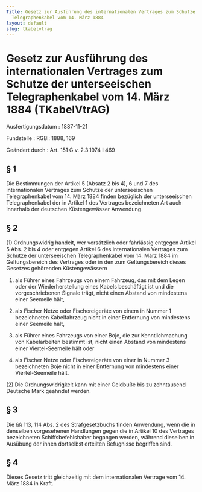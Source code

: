 ```yaml
---
Title: Gesetz zur Ausführung des internationalen Vertrages zum Schutze der unterseeischen
  Telegraphenkabel vom 14. März 1884
layout: default
slug: tkabelvtrag
---
```


# Gesetz zur Ausführung des internationalen Vertrages zum Schutze der unterseeischen Telegraphenkabel vom 14. März 1884 (TKabelVtrAG)

Ausfertigungsdatum
:   1887-11-21

Fundstelle
:   RGBl: 1888, 169

Geändert durch
:   Art. 151 G v. 2.3.1974 I 469


## § 1

Die Bestimmungen der Artikel 5 (Absatz 2 bis 4), 6 und 7 des
internationalen Vertrages zum Schutze der unterseeischen
Telegraphenkabel vom 14. März 1884 finden bezüglich der unterseeischen
Telegraphenkabel der in Artikel 1 des Vertrages bezeichneten Art auch
innerhalb der deutschen Küstengewässer Anwendung.


## § 2

(1) Ordnungswidrig handelt, wer vorsätzlich oder fahrlässig entgegen
Artikel 5 Abs. 2 bis 4 oder entgegen Artikel 6 des internationalen
Vertrages zum Schutze der unterseeischen Telegraphenkabel vom 14. März
1884 im Geltungsbereich des Vertrages oder in den zum Geltungsbereich
dieses Gesetzes gehörenden Küstengewässern

1.  als Führer eines Fahrzeugs von einem Fahrzeug, das mit dem Legen oder
    der Wiederherstellung eines Kabels beschäftigt ist und die
    vorgeschriebenen Signale trägt, nicht einen Abstand von mindestens
    einer Seemeile hält,


2.  als Fischer Netze oder Fischereigeräte von einem in Nummer 1
    bezeichneten Kabelfahrzeug nicht in einer Entfernung von mindestens
    einer Seemeile hält,


3.  als Führer eines Fahrzeugs von einer Boje, die zur Kenntlichmachung
    von Kabelarbeiten bestimmt ist, nicht einen Abstand von mindestens
    einer Viertel-Seemeile hält oder


4.  als Fischer Netze oder Fischereigeräte von einer in Nummer 3
    bezeichneten Boje nicht in einer Entfernung von mindestens einer
    Viertel-Seemeile hält.




(2) Die Ordnungswidrigkeit kann mit einer Geldbuße bis zu zehntausend
Deutsche Mark geahndet werden.


## § 3

Die §§ 113, 114 Abs. 2 des Strafgesetzbuchs finden Anwendung, wenn die
in denselben vorgesehenen Handlungen gegen die in Artikel 10 des
Vertrages bezeichneten Schiffsbefehlshaber begangen werden, während
dieselben in Ausübung der ihnen dortselbst erteilten Befugnisse
begriffen sind.


## § 4

Dieses Gesetz tritt gleichzeitig mit dem internationalen Vertrage vom
14\. März 1884 in Kraft.

